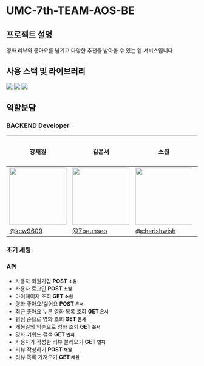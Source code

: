 # UMC-7th-TEAM-AOS-BE

## 프로젝트 설명
영화 리뷰와 좋아요를 남기고 다양한 추천을 받아볼 수 있는 앱 서비스입니다.

## 사용 스택 및 라이브러리
  <img src="https://img.shields.io/badge/java-007396?style=for-the-badge&logo=java&logoColor=white"> <img src="https://img.shields.io/badge/MySQL-4479A1?style=for-the-badge&logo=mysql&logoColor=white"> <img src="https://img.shields.io/badge/spring Boot-6DB33F?style=for-the-badge&logo=springboot&logoColor=white">


## 역할분담
### BACKEND Developer
| <center>강채원</center>| <center>김은서</center>| <center>소원</center>| <center>인다운</center>| <center>황민지</center>| 
| -------------------------------------------------------------------------------------------------- | ------------------------------------------------------------------------------------------------------- | ------------------------------------------------------------------------------------------------- | ------------------------------------------------------------------------------------------------- | -------------------------------------------------------------------------------------------------- |
| <center> <img src="https://github.com/user-attachments/assets/d9a90c28-7827-4bfe-a266-311e6d874086" width="150px" /></center> | <center><img src="https://avatars.githubusercontent.com/u/128278212?v=4" width="150px"/></center> | <center><img src="https://avatars.githubusercontent.com/cherishwish" width="150px"/></center> | <center><img width="150px"/></center> | <center><img width="150px" src="https://avatars.githubusercontent.com/u/139426988?v=4"/></center> |
| [@kcw9609](https://github.com/kcw9609) |[@7beunseo](https://github.com/7beunseo) |[@cherishwish](https://github.com/cherishwish)| | [@hmj6589](https://github.com/hmj6589)|


### 초기 세팅


### API
- 사용자 회원가입 **POST `소원`**
- 사용자 로그인 **POST `소원`**
- 마이페이지 조회 **GET `소원`**
- 영화 좋아요/싫어요 **POST `은서`**
- 최근 좋아요 누른 영화 목록 조회 **GET `은서`**
- 평점 순으로 영화 조회 **GET `은서`**
- 개봉일의 역순으로 영화 조회 **GET `은서`**
- 영화 키워드 검색 **GET `민지`**
- 사용자가 작성한 리뷰 불러오기 **GET `민지`**
- 리뷰 작성하기 **POST `채원`**
- 리뷰 목록 가져오기 **GET `채원`**
